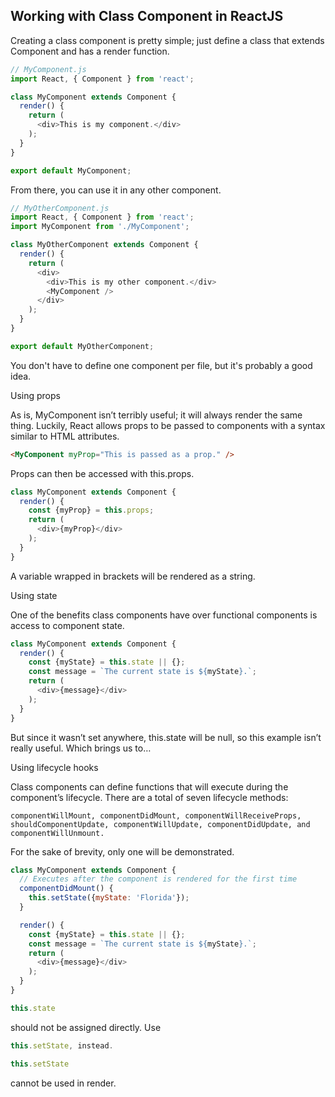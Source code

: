 ## Working with Class Component in ReactJS ##
Creating a class component is pretty simple; just define a class that extends Component and has a render function.
```js
// MyComponent.js
import React, { Component } from 'react';

class MyComponent extends Component {
  render() {
    return (
      <div>This is my component.</div>
    );
  }
}

export default MyComponent;
```

From there, you can use it in any other component.
```js
// MyOtherComponent.js
import React, { Component } from 'react';
import MyComponent from './MyComponent';

class MyOtherComponent extends Component {
  render() {
    return (
      <div>
        <div>This is my other component.</div>
        <MyComponent />
      </div>
    );
  }
}

export default MyOtherComponent;
```
You don't have to define one component per file, but it's probably a good idea.

Using props

As is, MyComponent isn’t terribly useful; it will always render the same thing. Luckily, React allows props to be passed to components with a syntax similar to HTML attributes.
```html
<MyComponent myProp="This is passed as a prop." />
```
Props can then be accessed with this.props.
```js
class MyComponent extends Component {
  render() {
    const {myProp} = this.props;
    return (
      <div>{myProp}</div>
    );
  }
}
```
A variable wrapped in brackets will be rendered as a string.

Using state

One of the benefits class components have over functional components is access to component state.
```js
class MyComponent extends Component {
  render() {
    const {myState} = this.state || {};
    const message = `The current state is ${myState}.`;
    return (
      <div>{message}</div>
    );
  }
}
```
But since it wasn’t set anywhere, this.state will be null, so this example isn’t really useful. Which brings us to…

Using lifecycle hooks

Class components can define functions that will execute during the component’s lifecycle. There are a total of seven lifecycle methods: 
```
componentWillMount, componentDidMount, componentWillReceiveProps, shouldComponentUpdate, componentWillUpdate, componentDidUpdate, and componentWillUnmount. 
```
For the sake of brevity, only one will be demonstrated.
```js
class MyComponent extends Component {
  // Executes after the component is rendered for the first time
  componentDidMount() {
    this.setState({myState: 'Florida'});
  }

  render() {
    const {myState} = this.state || {};
    const message = `The current state is ${myState}.`;
    return (
      <div>{message}</div>
    );
  }
}
```
```js
this.state
```
should not be assigned directly. Use 
```js
this.setState, instead.
```

```js
this.setState 
```
cannot be used in render.
